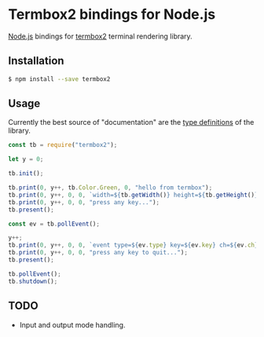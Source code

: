 # Termbox2 bindings for Node.js

[Node.js] bindings for [termbox2] terminal rendering library.

[Node.js]: https://nodejs.org/
[termbox2]: https://github.com/termbox/termbox2

## Installation

```bash
$ npm install --save termbox2
```

## Usage

Currently the best source of "documentation" are the
[type definitions](https://github.com/RauliL/termbox2-node/blob/main/index.d.ts)
of the library.

```JavaScript
const tb = require("termbox2");

let y = 0;

tb.init();

tb.print(0, y++, tb.Color.Green, 0, "hello from termbox");
tb.print(0, y++, 0, 0, `width=${tb.getWidth()} height=${tb.getHeight()}`);
tb.print(0, y++, 0, 0, "press any key...");
tb.present();

const ev = tb.pollEvent();

y++;
tb.print(0, y++, 0, 0, `event type=${ev.type} key=${ev.key} ch=${ev.ch}`);
tb.print(0, y++, 0, 0, "press any key to quit...");
tb.present();

tb.pollEvent();
tb.shutdown();
```

## TODO

- Input and output mode handling.
